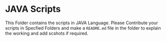 # JAVA Scripts

This Folder contains the scripts in JAVA Language. Please Contribute your scripts in Specfied Folders and make a `README.md` file in the folder to explain the working and add scshots if required.